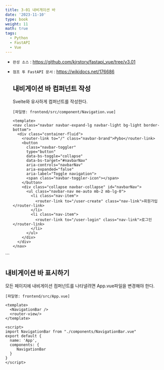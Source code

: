 ```yaml
---
title: 3-01 내비게이션 바
date: '2023-11-10'
type: book
weight: 11
math: true
tags:
  - Python
  - FastAPI
  - Vue
---
```


- `완성 소스` : https://github.com/kjrstory/fastapi_vue/tree/v3.01
- `점프 투 FastAPI 문서` : https://wikidocs.net/176686

  ## 내비게이션 바 컴퍼넌트 작성

  Svelte와 유사하게 컴퍼넌트를 작성한다.

  `[파일명: frontend/src/component/Navigation.vue]`

  ```vue
  <template>
  <nav class="navbar navbar-expand-lg navbar-light bg-light border-bottom">
    <div class="container-fluid">
      <router-link to="/" class="navbar-brand">Pybo</router-link>
      <button 
        class="navbar-toggler" 
        type="button" 
        data-bs-toggle="collapse" 
        data-bs-target="#navbarNav" 
        aria-controls="navbarNav" 
        aria-expanded="false" 
        aria-label="Toggle navigation">
        <span class="navbar-toggler-icon"></span>
      </button>
      <div class="collapse navbar-collapse" id="navbarNav">
        <ul class="navbar-nav me-auto mb-2 mb-lg-0">
          <li class="nav-item">
            <router-link to="/user-create" class="nav-link">회원가입</router-link>
          </li>
          <li class="nav-item">
            <router-link to="/user-login" class="nav-link">로그인</router-link>
          </li>
        </ul>
      </div>
    </div>
  </nav>
</template>
```

## 내비게이션 바 표시하기

모든 페이지에 내비게이션 컴퍼넌트를 나타낼려면 App.vue파일을 변경해야 한다.

 `[파일명: frontend/src/App.vue]`
```{hl_lines=[2, 7, 12"]} 
<template>
  <NavigationBar />
  <router-view/>  
</template>

<script>
import NavigationBar from "./components/NavigationBar.vue"
export default {
  name: 'App',
  components: {
     NavigationBar
  }
}
</script>
```

